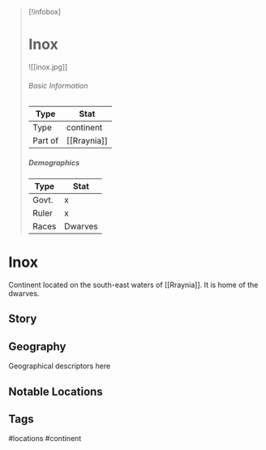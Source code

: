> [!infobox]
> # Inox
> ![[inox.jpg]]
> ###### Basic Information
> | Type | Stat |
> | ---- | ---- |
> | Type| continent |
> | Part of | [[Rraynia]] |
> ##### Demographics
> | Type | Stat |
> | ---- | ---- |
> | Govt. | x |
> | Ruler | x |
> |Races|Dwarves|

# Inox
Continent located on the south-east waters of [[Rraynia]]. It is home of the dwarves.
## Story

## Geography
Geographical descriptors here

##  Notable Locations



## Tags
#locations #continent 